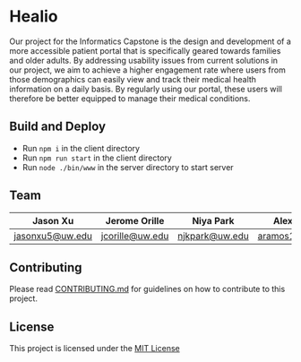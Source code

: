 # Healio

Our project for the Informatics Capstone is the design and development of a more accessible patient portal that is specifically geared towards families and older adults. By addressing usability issues from current solutions in our project, we aim to achieve a higher engagement rate where users from those demographics can easily view and track their medical health information on a daily basis. By regularly using our portal, these users will therefore be better equipped to manage their medical conditions.

## Build and Deploy

- Run `npm i` in the client directory
- Run `npm run start` in the client directory
- Run `node ./bin/www` in the server directory to start server

## Team

| Jason Xu                                            | Jerome Orille                                            | Niya Park                                        | Alex Ramos                                          |
| ---------------------------------------------------- | ------------------------------------------------------- | -------------------------------------------------- | ----------------------------------------------------- |
| [jasonxu5@uw.edu](mailto:jasonxu5@uw.edu) | [jcorille@uw.edu](mailto:jcorille@uw.edu) | [njkpark@uw.edu](mailto:njkpark@uw.edu) | [aramos10@uw.edu](mailto:aramos10@uw.edu) |

## Contributing
Please read [CONTRIBUTING.md](https://github.com/Jasonxu5/Healio/blob/main/CONTRIBUTING.md) for guidelines on how to contribute to this project. 

## License

This project is licensed under the [MIT License](https://choosealicense.com/licenses/mit/)
